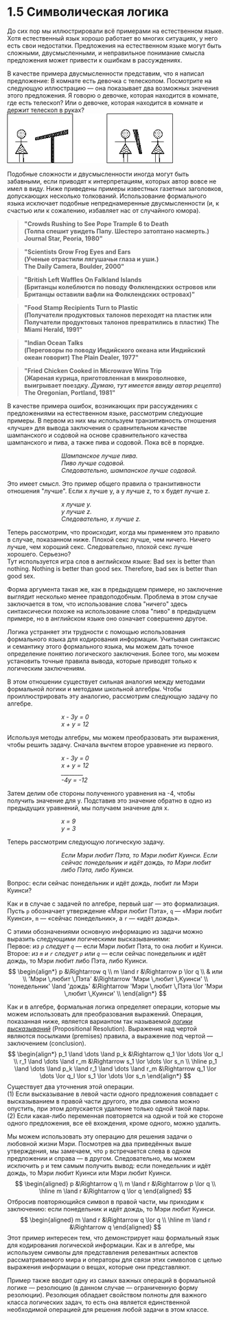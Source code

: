 # 1.5 Символическая логика
До сих пор мы иллюстрировали всё примерами на естественном языке. Хотя естественный язык хорошо работает во многих ситуациях, у него есть свои недостатки. Предложения на естественном языке могут быть сложными, двусмысленными, и неправильное понимание смысла предложения может привести к ошибкам в рассуждениях.

В качестве примера двусмысленности представим, что я написал предложение: В комнате есть девочка с телескопом. Посмотрите на следующую иллюстрацию — она показывает два возможных значения этого предложения. Я говорю о девочке, которая находится в комнате, где есть телескоп? Или о девочке, которая находится в комнате и держит телескоп в руках?
![girl_with_telescope.png](../assets/images/girl_with_telescope.png)

Подобные сложности и двусмысленности иногда могут быть забавными, если приводят к интерпретациям, которых автор вовсе не имел в виду. Ниже приведены примеры известных газетных заголовков, допускающих несколько толкований. Использование формального языка исключает подобные непреднамеренные двусмысленности (и, к счастью или к сожалению, избавляет нас от случайного юмора).
> **"Crowds Rushing to See Pope Trample 6 to Death  
(Толпа спешит увидеть Папу. Шестеро затоптано насмерть.)
Journal Star, Peoria, 1980"**

> **"Scientists Grow Frog Eyes and Ears  
(Ученые отрастили лягушачьи глаза и уши.)  
The Daily Camera, Boulder, 2000"**

> **"British Left Waffles On Falkland Islands  
(Британцы колеблются по поводу Фолклендских островов или Британцы оставили вафли на Фолклендских островах)"**

> **"Food Stamp Recipients Turn to Plastic  
(Получатели продуктовых талонов переходят на пластик или Получатели продуктовых талонов превратились в пластик)
The Miami Herald, 1991"**

> **"Indian Ocean Talks  
(Переговоры по поводу Индийского океана или Индийский океан говорит)
The Plain Dealer, 1977"**

> **"Fried Chicken Cooked in Microwave Wins Trip  
(Жареная курица, приготовленная в микроволновке, выигрывает поездку. _Думаю, тут имеется ввиду автор рецепта_)
The Oregonian, Portland, 1981"**

В качестве примера ошибок, возникающих при рассуждениях с предложениями на естественном языке, рассмотрим следующие примеры. В первом из них мы используем транзитивность отношения «лучше» для вывода заключения о сравнительном качестве шампанского и содовой на основе сравнительного качества шампанского и пива, а также пива и содовой. Пока всё в порядке.

<p style="align: center; padding-left: 25%;">
<i>
Шампанское лучше пива.<br>
Пиво лучше содовой.<br>
Следовательно, шампанское лучше содовой.<br>
</i>
</p>

Это имеет смысл. Это пример общего правила о транзитивности отношения "лучше". Если x лучше y, а y лучше z, то x будет лучше z.

<p style="align: center; padding-left: 25%;">
<i>
x лучше y.<br>
y лучше z.<br>
Следовательно, x лучше z.<br>
</i>
</p>

Теперь рассмотрим, что происходит, когда мы применяем это правило в случае, показанном ниже. Плохой секс лучше, чем ничего. Ничего лучше, чем хороший секс. Следовательно, плохой секс лучше хорошего. Серьезно?  
Тут используется игра слов в английском языке: Bad sex is better than nothing. Nothing is better than good sex. Therefore, bad sex is better than good sex.

Форма аргумента такая же, как в предыдущем примере, но заключение выглядит несколько менее правдоподобным. Проблема в этом случае заключается в том, что использование слова "ничего" здесь синтаксически похоже на использование слова "пиво" в предыдущем примере, но в английском языке оно означает совершенно другое.  

Логика устраняет эти трудности с помощью использования формального языка для кодирования информации. Учитывая синтаксис и семантику этого формального языка, мы можем дать точное определение понятию логического заключения. Более того, мы можем установить точные правила вывода, которые приводят только к логическим заключениям.

В этом отношении существует сильная аналогия между методами формальной логики и методами школьной алгебры. Чтобы проиллюстрировать эту аналогию, рассмотрим следующую задачу по алгебре.

<p style="align: center; padding-left: 25%;"><i>
x - 3y = 0<br>
x + y = 12<br>
</i></p>

Используя методы алгебры, мы можем преобразовать эти выражения, чтобы решить задачу. Сначала вычтем второе уравнение из первого.

<p style="align: center; padding-left: 25%;"><i>
x - 3y = 0<br>
x + y = 12<br>
________<br>
-4y = -12
</i></p>

Затем делим обе стороны полученного уравнения на -4, чтобы получить значение для y. Подставив это значение обратно в одно из предыдущих уравнений, мы получаем значение для x.
<p style="align: center; padding-left: 25%;"><i>
x = 9<br>
y = 3<br>
</i></p>

Теперь рассмотрим следующую логическую задачу.

<p style="align: center; padding-left: 25%;"><i>
Если Мэри любит Пэта, то Мэри любит Куинси. Если сейчас понедельник и идёт дождь, то Мэри любит либо Пэта, либо Куинси.
</i></p>
Вопрос: если сейчас понедельник и идёт дождь, любит ли Мэри Куинси?

Как и в случае с задачей по алгебре, первый шаг — это формализация. Пусть `p` обозначает утверждение «Мэри любит Пэта», `q` — «Мэри любит Куинси», `m` — «сейчас понедельник», а `r` — «идёт дождь».

С этими обозначениями основную информацию из задачи можно выразить следующими логическими высказываниями:  
Первое: _из `p` следует `q`_ — если Мэри любит Пэта, то она любит и Куинси.  
Второе: _из `m` и `r` следует `p` или `q`_ — если сейчас понедельник и идёт дождь, то Мэри любит либо Пэта, либо Куинси.
$$
\begin{align*}
p &\Rightarrow q \\
m \land r &\Rightarrow p \lor q \\
& или \\
'Мэри \,любит \,Пэта' &\Rightarrow 'Мэри \,любит \,Куинси' \\
'понедельник' \land 'дождь' &\Rightarrow 'Мэри \,любит \,Пэта \lor 'Мэри \,любит \,Куинси' \\
\end{align*}
$$

Как и в алгебре, формальная логика определяет операции, которые мы можем использовать для преобразования выражений. Операция, показанная ниже, является вариантом так называемой _[логики высказываний](https://azbyka.ru/otechnik/Spravochniki/slovar-po-logike/162)_ (Propositional Resolution). Выражения над чертой являются посылками (premises) правила, а выражение под чертой — заключением (conclusion).
$$
\begin{align*}
p_1 \land \dots \land p_k &\Rightarrow q_1 \lor \dots \lor q_l \\
r_1 \land \dots \land r_m &\Rightarrow s_1 \lor \dots \lor s_n \\
\hline
p_1 \land \dots \land p_k \land r_1 \land \dots \land r_m &\Rightarrow q_1 \lor \dots \lor q_l \lor s_1 \lor \dots \lor s_n
\end{align*}
$$
Существует два уточнения этой операции.  
(1) Если высказывание в левой части одного предложения совпадает с высказыванием в правой части другого, эти два символа можно опустить, при этом допускается удаление только одной такой пары.  
(2) Если какая-либо переменная повторяется на одной и той же стороне одного предложения, все её вхождения, кроме одного, можно удалить.

Мы можем использовать эту операцию для решения задачи о любовной жизни Мэри. Посмотрев на два приведённых выше утверждения, мы замечаем, что `p` встречается слева в одном предложении и справа — в другом. Следовательно, мы можем исключить `p` и тем самым получить вывод: если понедельник и идёт дождь, то Мэри любит Куинси или Мэри любит Куинси.
$$
\begin{aligned}
p &\Rightarrow q \\
m \land r &\Rightarrow p \lor q \\
\hline
m \land r &\Rightarrow q \lor q
\end{aligned}
$$
Отбросив повторяющийся символ в правой части, мы приходим к заключению: если понедельник и идёт дождь, то Мэри любит Куинси.
$$
\begin{aligned}
m \land r &\Rightarrow q \lor q \\
\hline
m \land r &\Rightarrow q
\end{aligned}
$$
Этот пример интересен тем, что демонстрирует наш формальный язык для кодирования логической информации. Как и в алгебре, мы используем символы для представления релевантных аспектов рассматриваемого мира и операторы для связи этих символов с целью выражения информации о вещах, которые они представляют.

Пример также вводит одну из самых важных операций в формальной логике — резолюцию (в данном случае — ограниченную форму резолюции). Резолюция обладает свойством полноты для важного класса логических задач, то есть она является единственной необходимой операцией для решения любой задачи в этом классе.